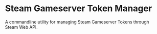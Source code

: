 # Steam Gameserver Token Manager

A commandline utility for managing Steam Gameserver Tokens through Steam Web API.
